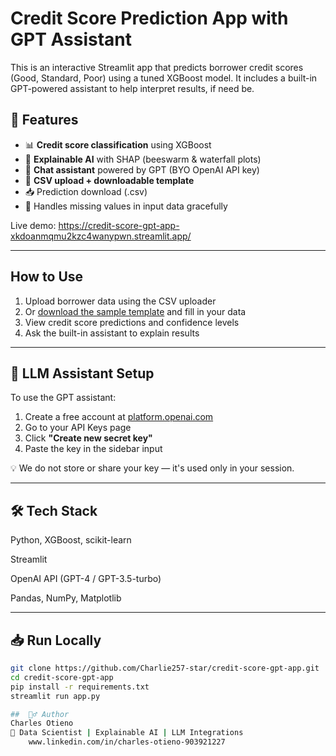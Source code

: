 
# Credit Score Prediction App with GPT Assistant

This is an interactive Streamlit app that predicts borrower credit scores (Good, Standard, Poor) using a tuned XGBoost model. It includes a built-in GPT-powered assistant to help interpret results, if need be.

## 🚀 Features

- 📊 **Credit score classification** using XGBoost
- 🧠 **Explainable AI** with SHAP (beeswarm & waterfall plots)
- 🤖 **Chat assistant** powered by GPT (BYO OpenAI API key)
- 📂 **CSV upload + downloadable template**
- 📥 Prediction download (.csv)
- 🧱 Handles missing values in input data gracefully


Live demo: https://credit-score-gpt-app-xkdoanmqmu2kzc4wanypwn.streamlit.app/ 

---

##  How to Use

1. Upload borrower data using the CSV uploader
2. Or [download the sample template](#) and fill in your data
3. View credit score predictions and confidence levels
4. Ask the built-in assistant to explain results

---

## 🤖 LLM Assistant Setup

To use the GPT assistant:

1. Create a free account at [platform.openai.com](https://platform.openai.com)
2. Go to your API Keys page
3. Click **"Create new secret key"**
4. Paste the key in the sidebar input

💡 We do not store or share your key — it's used only in your session.

---

##  🛠 Tech Stack
Python, XGBoost, scikit-learn

Streamlit

OpenAI API (GPT-4 / GPT-3.5-turbo)

Pandas, NumPy, Matplotlib

---
## 📥 Run Locally

```bash
git clone https://github.com/Charlie257-star/credit-score-gpt-app.git
cd credit-score-gpt-app
pip install -r requirements.txt
streamlit run app.py

##  🙋‍♂️ Author
Charles Otieno
📍 Data Scientist | Explainable AI | LLM Integrations
    www.linkedin.com/in/charles-otieno-903921227 
